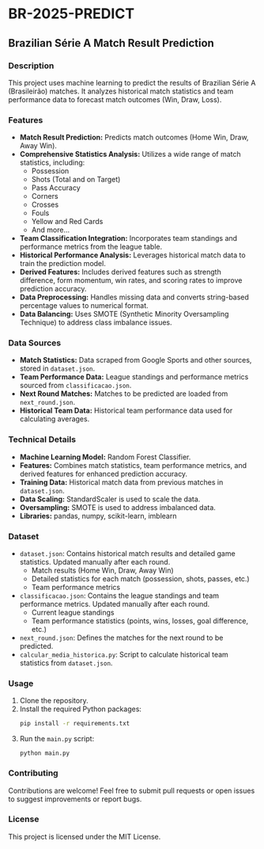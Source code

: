 # BR-2025-PREDICT

## Brazilian Série A Match Result Prediction

### Description
This project uses machine learning to predict the results of Brazilian Série A (Brasileirão) matches. It analyzes historical match statistics and team performance data to forecast match outcomes (Win, Draw, Loss).

### Features
- **Match Result Prediction:** Predicts match outcomes (Home Win, Draw, Away Win).
- **Comprehensive Statistics Analysis:** Utilizes a wide range of match statistics, including:
    - Possession
    - Shots (Total and on Target)
    - Pass Accuracy
    - Corners
    - Crosses
    - Fouls
    - Yellow and Red Cards
    - And more...
- **Team Classification Integration:** Incorporates team standings and performance metrics from the league table.
- **Historical Performance Analysis:** Leverages historical match data to train the prediction model.
- **Derived Features:** Includes derived features such as strength difference, form momentum, win rates, and scoring rates to improve prediction accuracy.
- **Data Preprocessing:** Handles missing data and converts string-based percentage values to numerical format.
- **Data Balancing:** Uses SMOTE (Synthetic Minority Oversampling Technique) to address class imbalance issues.

### Data Sources
- **Match Statistics:** Data scraped from Google Sports and other sources, stored in `dataset.json`.
- **Team Performance Data:** League standings and performance metrics sourced from `classificacao.json`.
- **Next Round Matches:**  Matches to be predicted are loaded from `next_round.json`.
- **Historical Team Data:** Historical team performance data used for calculating averages.

### Technical Details
- **Machine Learning Model:** Random Forest Classifier.
- **Features:** Combines match statistics, team performance metrics, and derived features for enhanced prediction accuracy.
- **Training Data:** Historical match data from previous matches in `dataset.json`.
- **Data Scaling:** StandardScaler is used to scale the data.
- **Oversampling:** SMOTE is used to address imbalanced data.
- **Libraries:** pandas, numpy, scikit-learn, imblearn

### Dataset
- `dataset.json`: Contains historical match results and detailed game statistics. Updated manually after each round.
    - Match results (Home Win, Draw, Away Win)
    - Detailed statistics for each match (possession, shots, passes, etc.)
    - Team performance metrics
- `classificacao.json`: Contains the league standings and team performance metrics. Updated manually after each round.
    - Current league standings
    - Team performance statistics (points, wins, losses, goal difference, etc.)
- `next_round.json`: Defines the matches for the next round to be predicted.
- `calcular_media_historica.py`: Script to calculate historical team statistics from `dataset.json`.

### Usage
1.  Clone the repository.
2.  Install the required Python packages:
    ```bash
    pip install -r requirements.txt
    ```
3.  Run the `main.py` script:
    ```
    python main.py
    ```

### Contributing
Contributions are welcome! Feel free to submit pull requests or open issues to suggest improvements or report bugs.

### License
This project is licensed under the MIT License.

